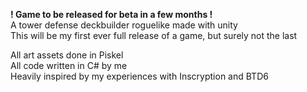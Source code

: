 **! Game to be released for beta in a few months !**<br/>
A tower defense deckbuilder roguelike made with unity<br/>
This will be my first ever full release of a game, but surely not the last<br/>

All art assets done in Piskel<br/>
All code written in C# by me<br/>
Heavily inspired by my experiences with Inscryption and BTD6<br/>
